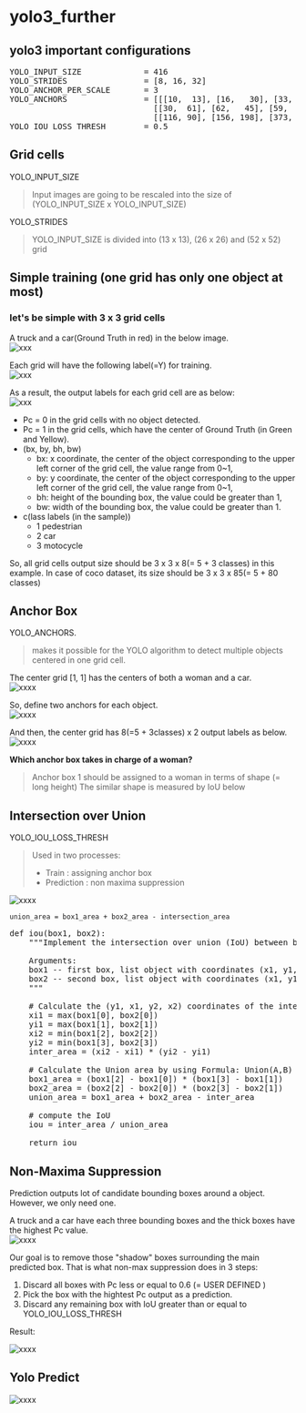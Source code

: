 # yolo3_further

## yolo3 important configurations
<pre>
YOLO_INPUT_SIZE             = 416
YOLO_STRIDES                = [8, 16, 32]
YOLO_ANCHOR_PER_SCALE       = 3
YOLO_ANCHORS                = [[[10,  13], [16,   30], [33,   23]],
                              [[30,  61], [62,   45], [59,  119]],
                              [[116, 90], [156, 198], [373, 326]]]
YOLO_IOU_LOSS_THRESH        = 0.5
</pre>

## Grid cells

YOLO_INPUT_SIZE
> Input images are going to be rescaled into the size of (YOLO_INPUT_SIZE x YOLO_INPUT_SIZE)

YOLO_STRIDES
> YOLO_INPUT_SIZE is divided into (13 x 13), (26 x 26) and (52 x 52) grid

## Simple training (one grid has only one object at most)

### let's be simple with 3 x 3 grid cells

A truck and a car(Ground Truth in red) in the below image.  
![xxx](grid_cell.jpeg)

Each grid will have the following label(=Y) for training.   
![xxx](y-output.jpeg)

As a result, the output labels for each grid cell are as below:  
![xxx](grid_cell_output.jpeg)

* Pc = 0 in the grid cells with no object detected.
* Pc = 1 in the grid cells, which have the center of Ground Truth (in Green and Yellow). 
* (bx, by, bh, bw)
   * bx: x coordinate, the center of the object corresponding to the upper left corner of the grid cell, the value range from 0~1,
   * by: y coordinate, the center of the object corresponding to the upper left corner of the grid cell, the value range from 0~1,
   * bh: height of the bounding box, the value could be greater than 1,
   * bw: width of the bounding box, the value could be greater than 1.
* c(lass labels (in the sample))
   * 1 pedestrian
   * 2 car
   * 3 motocycle

So, all grid cells output size should be 3 x 3 x 8(= 5 + 3 classes) in this example.
In case of coco dataset, its size should be 3 x 3 x 85(= 5 + 80 classes)

## Anchor Box
YOLO_ANCHORS. 
> makes it possible for the YOLO algorithm to detect multiple objects centered in one grid cell.

The center grid [1, 1] has the centers of both a woman and a car.  
![xxxx](car-person.jpeg)

So, define two anchors for each object.  
![xxxx](anchor_box.jpeg)

And then, the center grid has 8(=5 + 3classes) x 2 output labels as below.  
![xxxx](anchor_box_y.jpeg)

**Which anchor box takes in charge of a woman?**
> Anchor box 1 should be assigned to a woman in terms of shape (= long height)
> The similar shape is measured by IoU below

## Intersection over Union
YOLO_IOU_LOSS_THRESH  
> Used in two processes:
>    * Train      : assigning anchor box
>    * Prediction : non maxima suppression

![xxxx](iou.jpeg)  

    union_area = box1_area + box2_area - intersection_area
    
<pre>
def iou(box1, box2):
    """Implement the intersection over union (IoU) between box1 and box2
    
    Arguments:
    box1 -- first box, list object with coordinates (x1, y1, x2, y2)
    box2 -- second box, list object with coordinates (x1, y1, x2, y2)
    """

    # Calculate the (y1, x1, y2, x2) coordinates of the intersection of box1 and box2. Calculate its Area.
    xi1 = max(box1[0], box2[0])
    yi1 = max(box1[1], box2[1])
    xi2 = min(box1[2], box2[2])
    yi2 = min(box1[3], box2[3])
    inter_area = (xi2 - xi1) * (yi2 - yi1)

    # Calculate the Union area by using Formula: Union(A,B) = A + B - Inter(A,B)
    box1_area = (box1[2] - box1[0]) * (box1[3] - box1[1])
    box2_area = (box2[2] - box2[0]) * (box2[3] - box2[1])
    union_area = box1_area + box2_area - inter_area
    
    # compute the IoU
    iou = inter_area / union_area
    
    return iou
</pre>

## Non-Maxima Suppression 

Prediction outputs lot of candidate bounding boxes around a object.
However, we only need one.

A truck and a car have each three bounding boxes and the thick boxes have the highest Pc value.  
![xxxx](before_nms.jpeg)

Our goal is to remove those "shadow" boxes surrounding the main predicted box.
That is what non-max suppression does in 3 steps:
1. Discard all boxes with Pc less or equal to 0.6 (= USER DEFINED )
2. Pick the box with the hightest Pc output as a prediction.
3. Discard any remaining box with IoU greater than or equal to YOLO_IOU_LOSS_THRESH

Result:

![xxxx](after_nms.jpeg)

## Yolo Predict

![xxxx](yolo_predict.jpeg)

